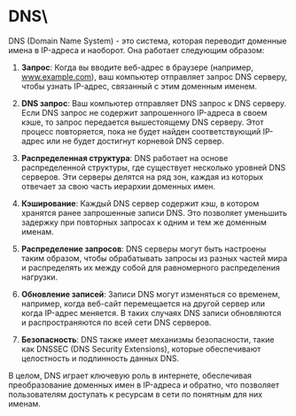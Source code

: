 # DNS\
DNS (Domain Name System) - это система, которая переводит доменные имена в IP-адреса и наоборот. Она работает следующим образом:

1. **Запрос**: Когда вы вводите веб-адрес в браузере (например, www.example.com), ваш компьютер отправляет запрос DNS серверу, чтобы узнать IP-адрес, связанный с этим доменным именем.

2. **DNS запрос**: Ваш компьютер отправляет DNS запрос к DNS серверу. Если DNS запрос не содержит запрошенного IP-адреса в своем кэше, то запрос передается вышестоящему DNS серверу. Этот процесс повторяется, пока не будет найден соответствующий IP-адрес или не будет достигнут корневой DNS сервер.

3. **Распределенная структура**: DNS работает на основе распределенной структуры, где существует несколько уровней DNS серверов. Эти серверы делятся на ряд зон, каждая из которых отвечает за свою часть иерархии доменных имен.

4. **Кэширование**: Каждый DNS сервер содержит кэш, в котором хранятся ранее запрошенные записи DNS. Это позволяет уменьшить задержку при повторных запросах к одним и тем же доменным именам.

5. **Распределение запросов**: DNS серверы могут быть настроены таким образом, чтобы обрабатывать запросы из разных частей мира и распределять их между собой для равномерного распределения нагрузки.

6. **Обновление записей**: Записи DNS могут изменяться со временем, например, когда веб-сайт перемещается на другой сервер или когда IP-адрес меняется. В таких случаях DNS записи обновляются и распространяются по всей сети DNS серверов.

7. **Безопасность**: DNS также имеет механизмы безопасности, такие как DNSSEC (DNS Security Extensions), которые обеспечивают целостность и подлинность данных DNS.

В целом, DNS играет ключевую роль в интернете, обеспечивая преобразование доменных имен в IP-адреса и обратно, что позволяет пользователям доступать к ресурсам в сети по понятным для них именам.

